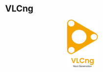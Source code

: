 # VLCng

<div style="text-align:center"><img src="./src/assets/img/logo_with_text.png" alt="VLCng Logo" width="100"/></div>
